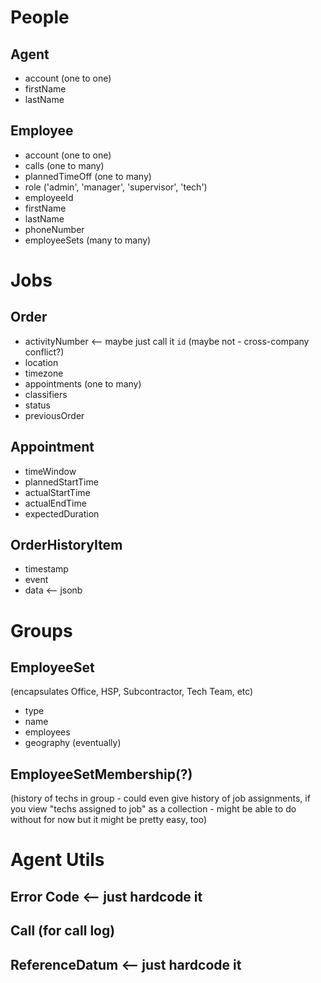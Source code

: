 # People

## Agent

* account (one to one)
* firstName
* lastName

## Employee

* account (one to one)
* calls (one to many)
* plannedTimeOff (one to many)
* role ('admin', 'manager', 'supervisor', 'tech')
* employeeId
* firstName
* lastName
* phoneNumber
* employeeSets (many to many)

# Jobs

## Order

* activityNumber <-- maybe just call it `id` (maybe not - cross-company conflict?)
* location
* timezone
* appointments (one to many)
* classifiers
* status
* previousOrder

## Appointment

* timeWindow
* plannedStartTime
* actualStartTime
* actualEndTime
* expectedDuration

## OrderHistoryItem

* timestamp
* event
* data <-- jsonb

# Groups

## EmployeeSet

(encapsulates Office, HSP, Subcontractor, Tech Team, etc)

* type
* name
* employees
* geography (eventually)

## EmployeeSetMembership(?)

(history of techs in group - could even give history of job assignments, if you view "techs assigned to job" as a collection - might be able to do without for now but it might be pretty easy, too)

# Agent Utils

## Error Code <-- just hardcode it

## Call (for call log)

## ReferenceDatum <-- just hardcode it
